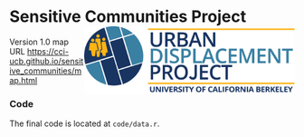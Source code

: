 # Sensitive Communities Project <a href='https://http://sensitivecommunities.org/'><img src='docs/images/UDP Logo.png' align="right" height="120" /></a>

Version 1.0 map URL
https://cci-ucb.github.io/sensitive_communities/map.html

### Code

The final code is located at `code/data.r`.

